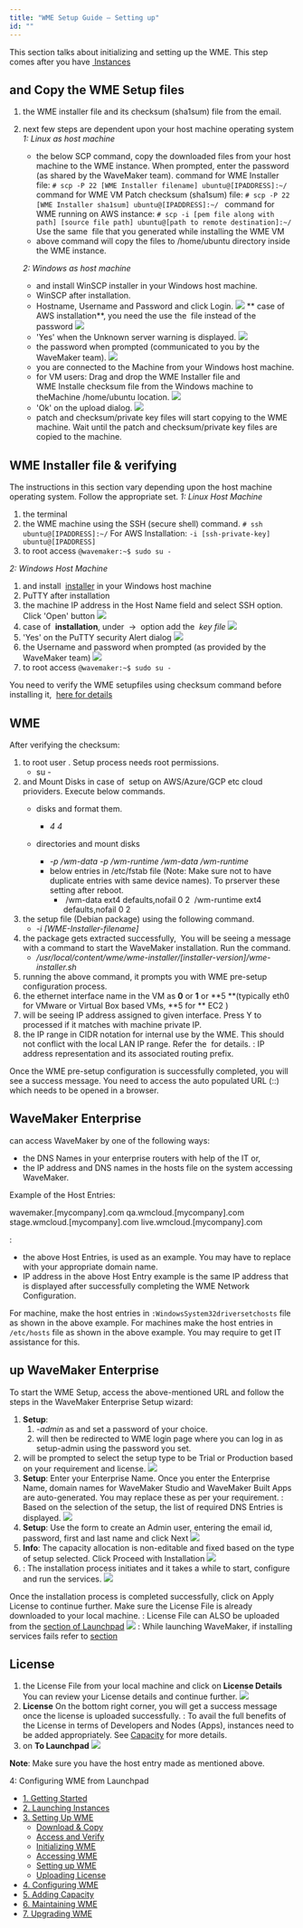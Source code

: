 ```yaml
---
title: "WME Setup Guide – Setting up"
id: ""
---
```


This section talks about initializing and setting up the WME. This step comes after you have [ Instances](/learn/installation/wme-setup-guide-launch-initialize/)

## and Copy the WME Setup files

1. the WME installer file and its checksum (sha1sum) file from the email.
2. next few steps are dependent upon your host machine operating system _1: Linux as host machine_
    
    - the below SCP command, copy the downloaded files from your host machine to the WME instance. When prompted, enter the password (as shared by the WaveMaker team). command for WME Installer file: `# scp -P 22 [WME Installer filename] ubuntu@[IPADDRESS]:~/ ` command for WME VM Patch checksum (sha1sum) file: `# scp -P 22 [WME Installer sha1sum] ubuntu@[IPADDRESS]:~/ ` command for WME running on AWS instance: `# scp -i [pem file along with path] [source file path] ubuntu@[path to remote destination]:~/` Use the same  file that you generated while installing the WME VM
    - above command will copy the files to /home/ubuntu directory inside the WME instance.
    
    _2: Windows as host machine_
    - and install WinSCP installer in your Windows host machine.
    - WinSCP after installation.
    - Hostname, Username and Password and click Login. [![](../assets/WME_patch1.png)](../assets/WME_patch1.png) ** case of AWS installation**, you need the use the  file instead of the password [![](../assets/WME_patch1_1.png)](../assets/WME_patch1_1.png)
    - 'Yes' when the Unknown server warning is displayed. [![](../assets/WME_patch2.png)](../assets/WME_patch2.png)
    - the password when prompted (communicated to you by the WaveMaker team). [![](../assets/WME_patch3.png)](../assets/WME_patch3.png)
    - you are connected to the Machine from your Windows host machine.
    - for VM users: Drag and drop the WME Installer file and WME Installe checksum file from the Windows machine to theMachine /home/ubuntu location. [![](../assets/WME_patch4.png)](../assets/WME_patch4.png)
    - 'Ok' on the upload dialog. [![](../assets/WME_patch5.png)](../assets/WME_patch5.png)
    - patch and checksum/private key files will start copying to the WME machine. Wait until the patch and checksum/private key files are copied to the machine.

## WME Installer file & verifying

The instructions in this section vary depending upon the host machine operating system. Follow the appropriate set. _1: Linux Host Machine_

1. the terminal
2. the WME machine using the SSH (secure shell) command. `# ssh ubuntu@[IPADDRESS]:~/` For AWS Installation: `-i [ssh-private-key] ubuntu@[IPADDRESS]`
3. to root access `@wavemaker:~$ sudo su -`

_2: Windows Host Machine_

1. and install  [installer](https://winscp.net/download/putty-0.67-installer.exe) in your Windows host machine
2. PuTTY after installation
3. the machine IP address in the Host Name field and select SSH option. Click 'Open' button [![](../assets/WME_patch6.png)](../assets/WME_patch6.png)
4. case of  **installation**, under  ->  option add the  _key file_ [![](../assets/WME_patch6_1.png)](../assets/WME_patch6_1.png)
5. 'Yes' on the PuTTY security Alert dialog [![](../assets/WME_patch7.png)](../assets/WME_patch7.png)
6. the Username and password when prompted (as provided by the WaveMaker team) [![](../assets/WME_patch8.png)](../assets/WME_patch8.png)
7. to root access `@wavemaker:~$ sudo su -`

You need to verify the WME setupfiles using checksum command before installing it,  [here for details](/learn/installation/wavemaker-enterprise-setup-guide/#verifying-checksum-vm)

## WME

After verifying the checksum:

1. to root user . Setup process needs root permissions.
    - su -
2. and Mount Disks in case of  setup on AWS/Azure/GCP etc cloud prioviders. Execute below commands.
    - disks and format them.
        
        - _4 <disk1>_ _4 <disk2>_
    - directories and mount disks
        - _\-p /wm-data_ _\-p /wm-runtime_ _<disk1> /wm-data_ _<disk2> /wm-runtime_
        - below entries in /etc/fstab file (Note: Make sure not to have duplicate entries with same device names). To prserver these setting after reboot.
            - <disk1> /wm-data ext4 defaults,nofail 0 2 <disk2> /wm-runtime ext4 defaults,nofail 0 2
3. the setup file (Debian package) using the following command.
    - _\-i \[WME-Installer-filename\]_
4. the package gets extracted successfully,  You will be seeing a message with a command to start the WaveMaker installation. Run the command.
    - _/usr/local/content/wme/wme-installer/\[installer-version\]/wme-installer.sh_
5. running the above command, it prompts you with WME pre-setup configuration process.
6. the ethernet interface name in the VM as **0** or **1** or **5 **(typically eth0 for VMware or Virtual Box based VMs, **5 for ** EC2 )
7. will be seeing IP address assigned to given interface. Press Y to processed if it matches with machine private IP.
8. the IP range in CIDR notation for internal use by the WME. This should not conflict with the local LAN IP range. Refer the [](/learn/installation/wavemaker-enterprise-setup-guide/#ip-addressing) for details. : IP address representation and its associated routing prefix.

Once the WME pre-setup configuration is successfully completed, you will see a success message. You need to access the auto populated URL (:<IP-of-WME-VM>:<port-number>) which needs to be opened in a browser.

## WaveMaker Enterprise

can access WaveMaker by one of the following ways:

- the DNS Names in your enterprise routers with help of the IT or,
- the IP address and DNS names in the hosts file on the system accessing WaveMaker.

Example of the Host Entries:

<ip address>  wavemaker.\[mycompany\].com 
  qa.wmcloud.\[mycompany\].com
  stage.wmcloud.\[mycompany\].com
  live.wmcloud.\[mycompany\].com

:

- the above Host Entries, is used as an example. You may have to replace with your appropriate domain name.
- IP address in the above Host Entry example is the same IP address that is displayed after successfully completing the WME Network Configuration.

For machine, make the host entries in `:WindowsSystem32driversetchosts` file as shown in the above example. For machines make the host entries in `/etc/hosts` file as shown in the above example. You may require to get IT assistance for this.

## up WaveMaker Enterprise

To start the WME Setup, access the above-mentioned URL and follow the steps in the WaveMaker Enterprise Setup wizard:

1. **Setup**:
    1. _\-admin_ as and set a password of your choice.
    2. will then be redirected to WME login page where you can log in as setup-admin using the password you set.
2. will be prompted to select the setup type to be Trial or Production based on your requirement and license. [![](../assets/WME_setup0.png)](../assets/WME_setup0.png)
3. **Setup**: Enter your Enterprise Name. Once you enter the Enterprise Name, domain names for WaveMaker Studio and WaveMaker Built Apps are auto-generated. You may replace these as per your requirement. : Based on the selection of the setup, the list of required DNS Entries is displayed. [![](../assets/WME_setup1.png)](../assets/WME_setup1.png)
4. **Setup**: Use the form to create an Admin user, entering the email id, password, first and last name and click Next [![](../assets/WME_setup2.png)](../assets/WME_setup2.png)
5. **Info**: The capacity allocation is non-editable and fixed based on the type of setup selected. Click Proceed with Installation [![](../assets/WME_setup3.png)](../assets/WME_setup3.png)
6. : The installation process initiates and it takes a while to start, configure and run the services. [![](../assets/WME_setup4.png)](../assets/WME_setup4.png)

Once the installation process is completed successfully, click on Apply License to continue further. Make sure the License File is already downloaded to your local machine. : License File can ALSO be uploaded from the [section of Launchpad](/learn/installation/wme-setup-guide-configuration/#uploading-license) [![](../assets/WME_setup5.png)](../assets/WME_setup5.png) : While launching WaveMaker, if installing services fails refer to [ section](/learn/installation/wme-setup-guide-maintenance/#troubleshooting)

## License

1. the License File from your local machine and click on **License Details** You can review your License details and continue further. [![](../assets/WME_license3.png)](../assets/WME_license3.png)
2. **License** On the bottom right corner, you will get a success message once the license is uploaded successfully. : To avail the full benefits of the License in terms of Developers and Nodes (Apps), instances need to be added appropriately. See [Capacity](/learn/installation/wme-setup-guide-adding-capacity/) for more details.
3. on **To Launchpad** [![](../assets/WME_license2.png)](../assets/WME_license2.png)

**Note**: Make sure you have the host entry made as mentioned above.

4: Configuring WME from Launchpad

- [1\. Getting Started](/learn/installation/wavemaker-enterprise-setup-guide/)
- [2\. Launching Instances](https://www.wavemaker.com/learn/installation/wme-setup-guide-launch-initialize/)
- [3\. Setting Up WME](#)
    - [Download & Copy](#download-copy)
    - [Access and Verify](#patch-access)
    - [Initializing WME](#initializing-wme)
    - [Accessing WME](#accessing-wme)
    - [Setting up WME](#setting-up-wme)
    - [Uploading License](#uploading-license)
- [4\. Configuring WME](/learn/installation/wme-setup-guide-configuration/)
- [5\. Adding Capacity](/learn/installation/wme-setup-guide-adding-capacity/)
- [6\. Maintaining WME](/learn/installation/wme-setup-guide-maintenance/)
- [7\. Upgrading WME](/learn/installation/wme-setup-guide-upgrading/)

